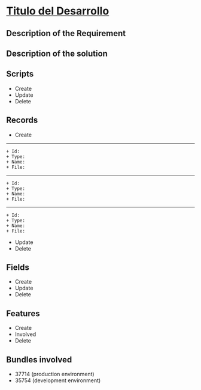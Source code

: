 # [Titulo del Desarrollo](#)


## Description of the Requirement



## Description of the solution


## Scripts
+ Create
+ Update
+ Delete
## Records
+ Create
---
    + Id:
    + Type:
    + Name:
    + File:
---
    + Id:
    + Type:
    + Name:
    + File:
---
    + Id:
    + Type:
    + Name:
    + File:
+ Update
+ Delete
## Fields
+ Create
+ Update
+ Delete

## Features
+ Create
+ Involved
+ Delete

## Bundles involved
+ 37714 (production environment)
+ 35754 (development environment)

























